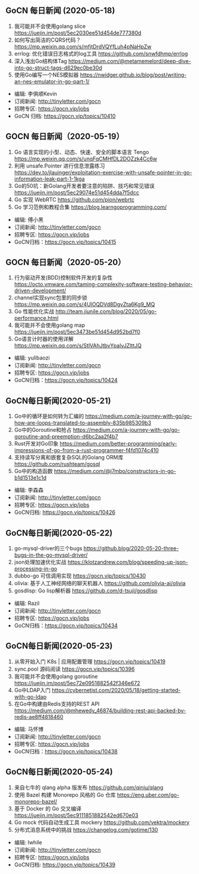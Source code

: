 ## GoCN 每日新闻 (2020-05-18)

1. 我可能并不会使用golang slice https://juejin.im/post/5ec2030ee51d454de777380d
2. 如何写出简洁的CQRS代码？ https://mp.weixin.qq.com/s/mfjtDrdVQYfLuh4pNaHpZw
3. errlog: 优化错误日志格式的log工具 https://github.com/snwfdhmp/errlog
4. 深入浅出Go结构体Tag https://medium.com/@metamemelord/deep-dive-into-go-struct-tags-d629ec0be30d
5. 使用Go编写一个NES模拟器 https://nwidger.github.io/blog/post/writing-an-nes-emulator-in-go-part-1/

* 编辑: 李俱顺Kevin
* 订阅新闻: http://tinyletter.com/gocn
* 招聘专区: https://gocn.vip/jobs
* GoCN 归档: https://gocn.vip/topics/10410

## GOCN 每日新闻（2020-05-19）

1. Go 语言实现的小型、动态、快速、安全的脚本语言 Tengo https://mp.weixin.qq.com/s/unqFqCMHfDL2DOZzk4Cc6w
2. 利用 unsafe.Pointer 进行信息泄露练习 https://dev.to/jlauinger/exploitation-exercise-with-unsafe-pointer-in-go-information-leak-part-1-1kga
3. Go的50坑：新Golang开发者要注意的陷阱、技巧和常见错误 https://juejin.im/post/5ec29074e51d454dda7f5dcc
4. Go 实现 WebRTC https://github.com/pion/webrtc
5. Go 学习范例和教程合集 https://blog.learngoprogramming.com/

- 编辑: 傅小黑
- 订阅新闻: http://tinyletter.com/gocn
- 招聘专区: https://gocn.vip/jobs
- GoCN归档：https://gocn.vip/topics/10415


## GOCN 每日新闻（2020-05-20）

1. 行为驱动开发(BDD)控制软件开发的复杂性 https://octo.vmware.com/taming-complexity-software-testing-behavior-driven-development/
2. channel实现sync包里的同步锁 https://mp.weixin.qq.com/s/4UlOQDVd8DgvZta6Kg9_MQ
3. Go 性能优化实战 http://team.jiunile.com/blog/2020/05/go-performance.html
4. 我可能并不会使用golang map https://juejin.im/post/5ec3473be51d454d952bd7f0
5. Go语言计时器的使用详解 https://mp.weixin.qq.com/s/StlVAhJtbvYpalvJZlttJQ


- 编辑: yulibaozi
- 订阅新闻: http://tinyletter.com/gocn
- 招聘专区: https://gocn.vip/jobs
- GoCN归档：https://gocn.vip/topics/10424

## GoCN每日新闻(2020-05-21)

1. Go中的循环是如何转为汇编的 https://medium.com/a-journey-with-go/go-how-are-loops-translated-to-assembly-835b985309b3
2. Go中的Goroutine和抢占 https://medium.com/a-journey-with-go/go-goroutine-and-preemption-d6bc2aa2f4b7
3. Rust开发对Go印象 https://medium.com/better-programming/early-impressions-of-go-from-a-rust-programmer-f4fd1074c410
4. 支持读写分离和嵌套复杂SQL的Golang ORM库 https://github.com/rushteam/gosql
5. Go中的构造函数 https://medium.com/@j7mbo/constructors-in-go-b1d1513e1c1d

- 编辑: 李森森
- 订阅新闻: http://tinyletter.com/gocn
- 招聘专区: https://gocn.vip/jobs
- GoCN归档: https://gocn.vip/topics/10426

## GoCN每日新闻(2020-05-22)

1. go-mysql-driver的三个bugs https://github.blog/2020-05-20-three-bugs-in-the-go-mysql-driver/
2. json处理加速优化实战 https://klotzandrew.com/blog/speeding-up-json-processing-in-go
3. dubbo-go 可信调用实现 https://gocn.vip/topics/10430
4. olivia: 基于人工神经网络的聊天机器人 https://github.com/olivia-ai/olivia
5. gosdlisp: Go lisp解析器 https://github.com/d-tsuji/gosdlisp

- 编辑: Razil
- 订阅新闻: http://tinyletter.com/gocn
- 招聘专区: https://gocn.vip/jobs
- GoCN归档：https://gocn.vip/topics/10434

## GoCN每日新闻(2020-05-23)

1. 从零开始入门 K8s | 应用配置管理 https://gocn.vip/topics/10419
2. sync.pool 源码阅读 https://gocn.vip/topics/10396
3. 我可能并不会使用golang goroutine https://juejin.im/post/5ec72e0951882542f346e672
4. Go中LDAP入门 https://cybernetist.com/2020/05/18/getting-started-with-go-ldap
5. 在Go中构建由Redis支持的REST API https://medium.com/@mhewedy_46874/building-rest-api-backed-by-redis-ae8ff4818460

- 编辑: 马怀博
- 订阅新闻: http://tinyletter.com/gocn
- 招聘专区: https://gocn.vip/jobs
- GoCN归档：https://gocn.vip/topics/10438

## GoCN每日新闻(2020-05-24)

1. 来自七牛的 qlang alpha 版发布 https://github.com/qiniu/qlang
2. 使用 Bazel 构建 Monorepo 风格的 Go 仓库 https://eng.uber.com/go-monorepo-bazel/
3. 基于 Docker 的 Go 交叉编译 https://juejin.im/post/5ec9111851882542ed670e03 
4. Go mock 代码自动生成工具 mockery https://github.com/vektra/mockery
5. 分布式消息系统中的挑战 https://changelog.com/gotime/130

- 编辑: lwhile
- 订阅新闻: http://tinyletter.com/gocn
- 招聘专区: https://gocn.vip/jobs
- GoCN归档: https://gocn.vip/topics/10439 
